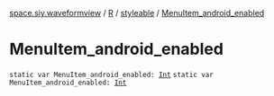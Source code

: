 [space.siy.waveformview](../../index.md) / [R](../index.md) / [styleable](index.md) / [MenuItem_android_enabled](./-menu-item_android_enabled.md)

# MenuItem_android_enabled

`static var MenuItem_android_enabled: `[`Int`](https://kotlinlang.org/api/latest/jvm/stdlib/kotlin/-int/index.html)
`static var MenuItem_android_enabled: `[`Int`](https://kotlinlang.org/api/latest/jvm/stdlib/kotlin/-int/index.html)